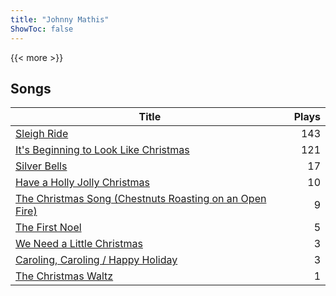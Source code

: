 ```yaml
---
title: "Johnny Mathis"
ShowToc: false
---
```


{{< more >}}

## Songs
Title | Plays 
----- | -----: 
[Sleigh Ride](/songs/sleigh-ride) | 143
[It's Beginning to Look Like Christmas](/songs/its-beginning-to-look-like-christmas) | 121
[Silver Bells](/songs/silver-bells) | 17
[Have a Holly Jolly Christmas](/songs/have-a-holly-jolly-christmas) | 10
[The Christmas Song (Chestnuts Roasting on an Open Fire)](/songs/the-christmas-song-chestnuts-roasting-on-an-open-fire) | 9
[The First Noel](/songs/the-first-noel) | 5
[We Need a Little Christmas](/songs/we-need-a-little-christmas) | 3
[Caroling, Caroling / Happy Holiday](/songs/caroling-caroling-happy-holiday) | 3
[The Christmas Waltz](/songs/the-christmas-waltz) | 1

